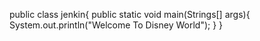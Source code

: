 public class jenkin{
public static void main(Strings[] args){
System.out.println("Welcome To Disney World");
}
}
